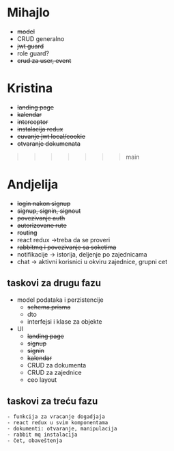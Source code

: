 # Mihajlo
- ~~model~~
- CRUD generalno
- ~~jwt guard~~
- role guard?
- ~~crud za user, event~~


# Kristina
- ~~landing page~~
- ~~kalendar~~
- ~~interceptor~~
- ~~instalacija redux~~
- ~~cuvanje jwt local/cookie~~
- ~~otvaranje dokumenata~~
>>>>>>> main

# Andjelija
- ~~login nakon signup~~
- ~~signup, signin, signout~~
- ~~povezivanje auth~~
- ~~autorizovane rute~~
- ~~routing~~
- react redux ->treba da se proveri
- ~~rabbitmq i povezivanje sa soketima~~
- notifikacije -> istorija, deljenje po zajednicama 
- chat -> aktivni korisnici u okviru zajednice, grupni cet 



## taskovi za drugu fazu
- model podataka i perzistencije
    - ~~schema.prisma~~
    - dto
    - interfejsi i klase za objekte
- UI
    - ~~landing page~~
    - ~~signup~~
    - ~~signin~~
    - ~~kalendar~~
    - CRUD za dokumenta
    - CRUD za zajednice
    - ceo layout
      
## taskovi za treću fazu
    - funkcija za vracanje dogadjaja
    - react redux u svim komponentama
    - dokumenti: otvaranje, manipulacija
    - rabbit mq instalacija
    - čet, obaveštenja

